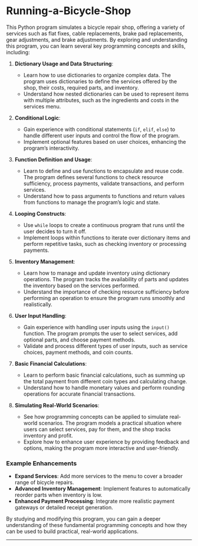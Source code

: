 # Running-a-Bicycle-Shop


This Python program simulates a bicycle repair shop, offering a variety of services such as flat fixes, cable replacements, brake pad replacements, gear adjustments, and brake adjustments. By exploring and understanding this program, you can learn several key programming concepts and skills, including:

1. **Dictionary Usage and Data Structuring**:
    - Learn how to use dictionaries to organize complex data. The program uses dictionaries to define the services offered by the shop, their costs, required parts, and inventory.
    - Understand how nested dictionaries can be used to represent items with multiple attributes, such as the ingredients and costs in the services menu.

2. **Conditional Logic**:
    - Gain experience with conditional statements (`if`, `elif`, `else`) to handle different user inputs and control the flow of the program.
    - Implement optional features based on user choices, enhancing the program’s interactivity.

3. **Function Definition and Usage**:
    - Learn to define and use functions to encapsulate and reuse code. The program defines several functions to check resource sufficiency, process payments, validate transactions, and perform services.
    - Understand how to pass arguments to functions and return values from functions to manage the program’s logic and state.

4. **Looping Constructs**:
    - Use `while` loops to create a continuous program that runs until the user decides to turn it off.
    - Implement loops within functions to iterate over dictionary items and perform repetitive tasks, such as checking inventory or processing payments.

5. **Inventory Management**:
    - Learn how to manage and update inventory using dictionary operations. The program tracks the availability of parts and updates the inventory based on the services performed.
    - Understand the importance of checking resource sufficiency before performing an operation to ensure the program runs smoothly and realistically.

6. **User Input Handling**:
    - Gain experience with handling user inputs using the `input()` function. The program prompts the user to select services, add optional parts, and choose payment methods.
    - Validate and process different types of user inputs, such as service choices, payment methods, and coin counts.

7. **Basic Financial Calculations**:
    - Learn to perform basic financial calculations, such as summing up the total payment from different coin types and calculating change.
    - Understand how to handle monetary values and perform rounding operations for accurate financial transactions.

8. **Simulating Real-World Scenarios**:
    - See how programming concepts can be applied to simulate real-world scenarios. The program models a practical situation where users can select services, pay for them, and the shop tracks inventory and profit.
    - Explore how to enhance user experience by providing feedback and options, making the program more interactive and user-friendly.

### Example Enhancements

- **Expand Services**: Add more services to the menu to cover a broader range of bicycle repairs.
- **Advanced Inventory Management**: Implement features to automatically reorder parts when inventory is low.
- **Enhanced Payment Processing**: Integrate more realistic payment gateways or detailed receipt generation.

By studying and modifying this program, you can gain a deeper understanding of these fundamental programming concepts and how they can be used to build practical, real-world applications.

---
